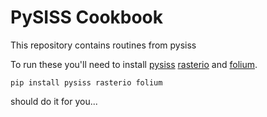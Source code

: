 PySISS Cookbook
===============

This repository contains routines from pysiss

To run these you'll need to install [pysiss](http://github.com/pysiss/pysiss) [rasterio](http://github.com/mapbox/rasterio/) and [folium](https://github.com/wrobstory/folium).

	pip install pysiss rasterio folium

should do it for you...
